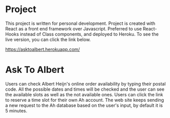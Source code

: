 # Project

This project is written for personal development. Project is created with React as a front end framework over Javascript. Preferred to use React-Hooks instead of Class components, and deployed to Heroku. To see the live version, you can click the link below. 

https://asktoalbert.herokuapp.com/



# Ask To Albert

Users can check Albert Heijn's online order availability by typing their postal code. All the possible dates and times will be checked and the user can see the available slots as well as the not available ones. Users can click the link to reserve a time slot for their own Ah account. The web site keeps sending a new request to the Ah database based on the user's input, by default it is 5 minutes. 
